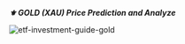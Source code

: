 ***⚜️ GOLD (XAU) Price Prediction and Analyze***

![etf-investment-guide-gold](https://user-images.githubusercontent.com/57360358/84573956-4dd4e700-adac-11ea-8bc1-009d2c16ba67.png)
